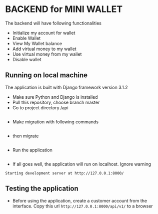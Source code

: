 # BACKEND for MINI WALLET
The backend will have following functionalities

- Initialize my account for wallet
- Enable Wallet
- View My Wallet balance
- Add virtual money to my wallet
- Use virtual money from my wallet
- Disable wallet

## Running on local machine
The application is built with Django framework version 3.1.2
* Make sure Python and Django is installed
* Pull this repository, choose branch master
* Go to project directory /api 
```cd api
```
* Make migration with following commands
```python manage.py makemigrations
```
* then migrate
```python manage.py migrate
```
* Run the application
```python manage.py runserver
```
* If all goes well, the application will run on localhost. Ignore warning
```
Starting development server at http://127.0.0.1:8000/
```


## Testing the application
* Before using the application, create a customer account from the interface. Copy this url `http://127.0.0.1:8000/api/v1/` to a browser 
